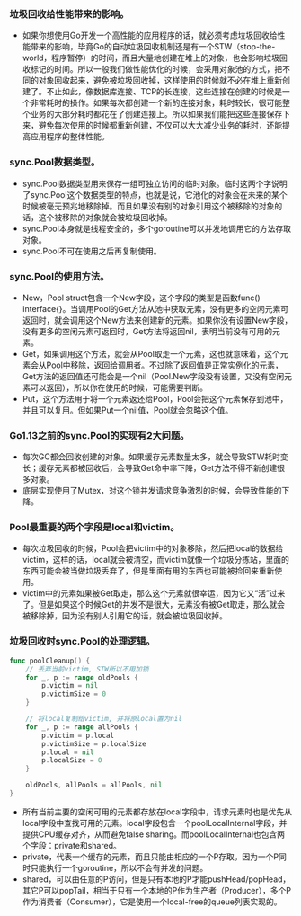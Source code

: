 ### 垃圾回收给性能带来的影响。
- 如果你想使用Go开发一个高性能的应用程序的话，就必须考虑垃圾回收给性能带来的影响，毕竟Go的自动垃圾回收机制还是有一个STW（stop-the-world，程序暂停）的时间，而且大量地创建在堆上的对象，也会影响垃圾回收标记的时间。所以一般我们做性能优化的时候，会采用对象池的方式，把不同的对象回收起来，避免被垃圾回收掉，这样使用的时候就不必在堆上重新创建了。不止如此，像数据库连接、TCP的长连接，这些连接在创建的时候是一个非常耗时的操作。如果每次都创建一个新的连接对象，耗时较长，很可能整个业务的大部分耗时都花在了创建连接上。所以如果我们能把这些连接保存下来，避免每次使用的时候都重新创建，不仅可以大大减少业务的耗时，还能提高应用程序的整体性能。
### sync.Pool数据类型。
- sync.Pool数据类型用来保存一组可独立访问的临时对象。临时这两个字说明了sync.Pool这个数据类型的特点，也就是说，它池化的对象会在未来的某个时候被毫无预兆地移除掉。而且如果没有别的对象引用这个被移除的对象的话，这个被移除的对象就会被垃圾回收掉。
- sync.Pool本身就是线程安全的，多个goroutine可以并发地调用它的方法存取对象。
- sync.Pool不可在使用之后再复制使用。
### sync.Pool的使用方法。
- New，Pool struct包含一个New字段，这个字段的类型是函数func() interface{}。当调用Pool的Get方法从池中获取元素，没有更多的空闲元素可返回时，就会调用这个New方法来创建新的元素。如果你没有设置New字段，没有更多的空闲元素可返回时，Get方法将返回nil，表明当前没有可用的元素。
- Get，如果调用这个方法，就会从Pool取走一个元素，这也就意味着，这个元素会从Pool中移除，返回给调用者。不过除了返回值是正常实例化的元素，Get方法的返回值还可能会是一个nil（Pool.New字段没有设置，又没有空闲元素可以返回），所以你在使用的时候，可能需要判断。
- Put，这个方法用于将一个元素返还给Pool，Pool会把这个元素保存到池中，并且可以复用。但如果Put一个nil值，Pool就会忽略这个值。
### Go1.13之前的sync.Pool的实现有2大问题。
- 每次GC都会回收创建的对象。如果缓存元素数量太多，就会导致STW耗时变长；缓存元素都被回收后，会导致Get命中率下降，Get方法不得不新创建很多对象。
- 底层实现使用了Mutex，对这个锁并发请求竞争激烈的时候，会导致性能的下降。
### Pool最重要的两个字段是local和victim。
- 每次垃圾回收的时候，Pool会把victim中的对象移除，然后把local的数据给victim，这样的话，local就会被清空，而victim就像一个垃圾分拣站，里面的东西可能会被当做垃圾丢弃了，但是里面有用的东西也可能被捡回来重新使用。
- victim中的元素如果被Get取走，那么这个元素就很幸运，因为它又“活”过来了。但是如果这个时候Get的并发不是很大，元素没有被Get取走，那么就会被移除掉，因为没有别人引用它的话，就会被垃圾回收掉。
### 垃圾回收时sync.Pool的处理逻辑。
``` go
func poolCleanup() {
    // 丢弃当前victim, STW所以不用加锁
    for _, p := range oldPools {
        p.victim = nil
        p.victimSize = 0
    }

    // 将local复制给victim, 并将原local置为nil
    for _, p := range allPools {
        p.victim = p.local
        p.victimSize = p.localSize
        p.local = nil
        p.localSize = 0
    }

    oldPools, allPools = allPools, nil
}
```
- 所有当前主要的空闲可用的元素都存放在local字段中，请求元素时也是优先从local字段中查找可用的元素。local字段包含一个poolLocalInternal字段，并提供CPU缓存对齐，从而避免false sharing。而poolLocalInternal也包含两个字段：private和shared。
- private，代表一个缓存的元素，而且只能由相应的一个P存取。因为一个P同时只能执行一个goroutine，所以不会有并发的问题。
- shared，可以由任意的P访问，但是只有本地的P才能pushHead/popHead，其它P可以popTail，相当于只有一个本地的P作为生产者（Producer），多个P作为消费者（Consumer），它是使用一个local-free的queue列表实现的。